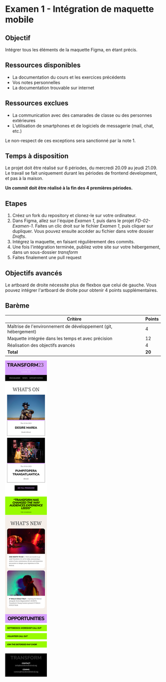# Examen 1 - Intégration de maquette mobile

## Objectif

Intégrer tous les éléments de la maquette Figma, en étant précis.

## Ressources disponibles

- La documentation du cours et les exercices précédents
- Vos notes personnelles
- La documentation trouvable sur internet

## Ressources exclues

- La communication avec des camarades de classe ou des personnes extérieures
- L’utilisation de smartphones et de logiciels de messagerie (mail, chat, etc.)

Le non-respect de ces exceptions sera sanctionné par la note 1.

## Temps à disposition

Le projet doit être réalisé sur 6 périodes, du mercredi 20.09 au jeudi 21.09.
Le travail se fait uniquement durant les périodes de frontend development, et pas à la maison.

**Un commit doit être réalisé à la fin des 4 premières périodes.**

## Etapes

1. Créez un fork du repository et clonez-le sur votre ordinateur.
2. Dans Figma, allez sur l'équipe _Examen 1_, puis dans le projet _FD-02-Examen-1_. Faites un clic droit sur le fichier _Examen 1_, puis cliquer sur dupliquer. Vous pouvez ensuite accéder au fichier dans votre dossier _Drafts_.
3. Intégrez la maquette, en faisant régulièrement des commits.
4. Une fois l'intégration terminée, publiez votre site sur votre hébergement, dans un sous-dossier _transform_
5. Faites finalement une pull request

## Objectifs avancés

Le artboard de droite nécessite plus de flexbox que celui de gauche. Vous pouvez intégrer l'artboard de droite pour obtenir 4 points supplémentaires.

## Barème

| Critère                                                         | Points |
| --------------------------------------------------------------- | ------ |
| Maîtrise de l'environnement de développement (git, hébergement) | 4      |
| Maquette intégrée dans les temps et avec précision              | 12     |
| Réalisation des objectifs avancés                               | 4      |
| **Total**                                                       | **20** |

![](screenshot.jpg)
